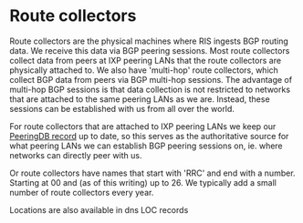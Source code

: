 # Route collectors

Route collectors are the physical machines where RIS ingests BGP routing data. We receive this data via BGP peering sessions. Most route collectors collect data from peers at IXP peering LANs that the route collectors are physically attached to. We also have 'multi-hop' route collectors, which collect BGP data from peers via BGP multi-hop sessions. The advantage of multi-hop BGP sessions is that data collection is not restricted to networks that are attached to the same peering LANs as we are. Instead, these sessions can be established with us from all over the world.

For route collectors that are attached to IXP peering LANs we keep our [PeeringDB record](https://www.peeringdb.com/net/621) up to date, so this serves as the authoritative source for what peering LANs we can establish BGP peering sessions on, ie. where networks can directly peer with us.

Or route collectors have names that start with 'RRC' and end with a number. Starting at 00 and (as of this writing) up to 26.
We typically add a small number of route collectors every year.

Locations are also available in dns LOC records

